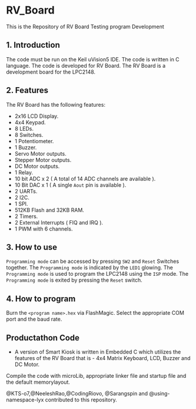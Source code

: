# RV_Board

This is the Repository of RV Board Testing program Development

## 1. Introduction

The code must be run on the Keil uVision5 IDE. The code is written in C language. The code is developed for RV Board. The RV Board is a development board for the LPC2148.

## 2. Features

The RV Board has the following features:

- 2x16 LCD Display.
- 4x4 Keypad.
- 8 LEDs.
- 8 Switches.
- 1 Potentiometer.
- 1 Buzzer.
- Servo Motor outputs.
- Stepper Motor outputs.
- DC Motor outputs.
- 1 Relay.
- 10 bit ADC x 2 ( A total of 14 ADC channels are available ).
- 10 Bit DAC x 1 ( A single `Aout` pin is available ).
- 2 UARTs.
- 2 I2C.
- 1 SPI.
- 512KB Flash and 32KB RAM.
- 2 Timers.
- 2 External Interrupts ( FIQ and IRQ ).
- 1 PWM with 6 channels.

## 3. How to use

`Programming mode` can be accessed by pressing `SW2` and `Reset` Switches together. The `Programming mode` is indicated by the `LED1` glowing. The `Programming mode` is used to program the LPC2148 using the `ISP` mode. The `Programming mode` is exited by pressing the `Reset` switch.

## 4. How to program

Burn the `<program name>.hex` via FlashMagic.
Select the appropriate COM port and the baud rate.

## Productathon Code

- A version of Smart Kiosk is written in Embedded C which utilizes the features of the RV Board that is - 4x4 Matrix Keyboard, LCD, Buzzer and DC Motor.

Compile the code with microLib, appropriate linker file and startup file and the default memorylayout.

@KTS-o7,@NeeleshRao,@CodingRiovo, @Sarangspin and @using-namespace-lyx contributed to this repository.
